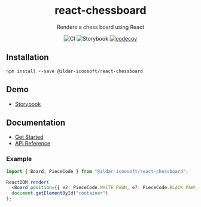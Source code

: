 <h1 align="center">react-chessboard</h1>

<div align="center">

Renders a chess board using React

![CI](https://github.com/ildar-icoosoft/react-chessboard/workflows/CI/badge.svg)
![Storybook](https://github.com/ildar-icoosoft/react-chessboard/workflows/Storybook/badge.svg)
[![codecov][codecov-image]][codecov-url]

[codecov-image]: https://img.shields.io/codecov/c/github/ildar-icoosoft/react-chessboard/feature/update-readme.svg?style=flat-square
[codecov-url]: https://codecov.io/gh/ildar-icoosoft/react-chessboard/branch/feature/update-readme

</div>

## Installation

```
npm install --save @ildar-icoosoft/react-chessboard
```

## Demo

- [Storybook](https://ildar-icoosoft.github.io/react-chessboard/)

## Documentation

- [Get Started](https://github.com/ildar-icoosoft/react-chessboard/wiki)
- [API Reference](https://github.com/ildar-icoosoft/react-chessboard/wiki)

### Example

```jsx
import { Board, PieceCode } from "@ildar-icoosoft/react-chessboard";

ReactDOM.render(
  <Board position={{ e2: PieceCode.WHITE_PAWN, e7: PieceCode.BLACK_PAWN }} />,
  document.getElementById("container")
);
```
